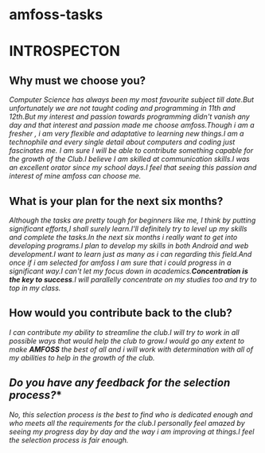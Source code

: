 # amfoss-tasks
# **INTROSPECTON**
## **Why must we choose you?**

*Computer Science has always been my most favourite subject till date.But unfortunately we are not taught coding and programming in 11th and 12th.But my interest and passion towards programming didn't vanish any day and that interest and passion made me choose amfoss.Though i am a fresher , i am very flexible and adaptative to learning new things.I am a technophile and every single detail about computers and coding just fascinates me. I am sure I will be able to contribute something capable for the growth of the Club.I believe I am skilled at communication skills.I was an excellent orator since my school days.I feel that seeing this passion and interest of mine amfoss can choose me.*

## **What is your plan for the next six months?**

*Although the tasks are pretty tough for beginners like me, I think by putting significant efforts,I shall surely learn.I'll definitely try to level up my skills and complete the tasks.In the next six months i really want to get into developing programs.I plan to develop my skills in both Android and web development.I want to learn just as many as i can regarding this field.And once if i am selected for amfoss I am sure that i could progress in a significant way.I can't let my focus down in academics.**Concentration is the key to success**.I will parallelly concentrate on my studies too and try to top in my class.*

## **How would you contribute back to the club?**

*I can contribute my ability to streamline the club.I will try to work in all possible ways that would help the club to grow.I would go any extent to make **AMFOSS** the best of all and i will work with determination with all of my abilities to help in the growth of the club.*

## *Do you have any feedback for the selection process?**

*No, this selection process is the best to find who is dedicated enough and who meets all the requirements for the club.I personally feel amazed by seeing my progress day by day and the way i am improving at things.I feel the selection process is fair enough.*

